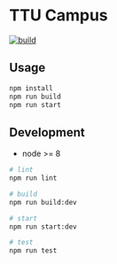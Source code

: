 # TTU Campus

[![build](https://img.shields.io/travis/jyunming-chen/TTUCampus/master.svg)](https://travis-ci.org/jyunming-chen/TTUCampus/builds)

## Usage

```sh
npm install
npm run build
npm run start
```

## Development

- node >= 8

```sh
# lint
npm run lint

# build
npm run build:dev

# start
npm run start:dev

# test
npm run test
```
